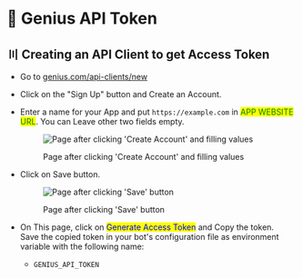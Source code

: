 # 📕 Genius API Token

## 〣 Creating an API Client to get Access Token

* Go to [genius.com/api-clients/new](https://genius.com/api-clients/new)
* Click on the "Sign Up" button and Create an Account.
* Enter a name for your App and put `https://example.com` in <mark style="color:green;">APP WEBSITE URL</mark>. You can Leave other two fields empty.

    <figure><img src="../.gitbook/assets/genius1.jpg" alt="Page after clicking 'Create Account' and filling values"><figcaption><p>Page after clicking 'Create Account' and filling values</p></figcaption></figure>

* Click on Save button.

    <figure><img src="../.gitbook/assets/genius2.jpg" alt="Page after clicking 'Save' button"><figcaption><p>Page after clicking 'Save' button</p></figcaption></figure>
    
* On This page, click on <mark style="color:blue;">Generate Access Token</mark> and Copy the token. Save the copied token in your bot's configuration file as environment variable with the following name:
  * `GENIUS_API_TOKEN`

